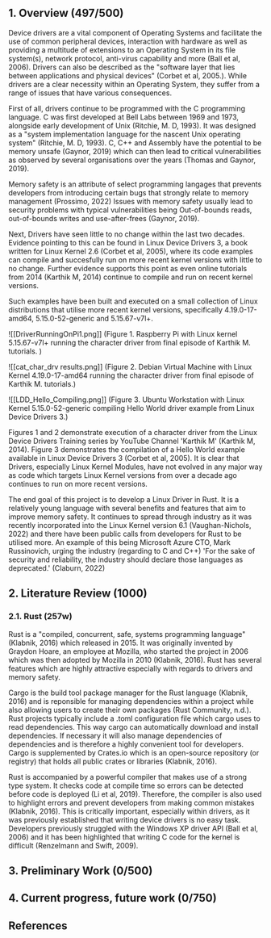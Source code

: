 ## 1. Overview (497/500)
Device drivers are a vital component of Operating Systems and facilitate the use of common peripheral devices, interaction with hardware as well as providing a multitude of extensions to an Operating System in its file system(s), network protocol, anti-virus capability and more (Ball et al, 2006). Drivers can also be described as the "software layer that lies between applications and physical devices" (Corbet et al, 2005.). While drivers are a clear necessity within an Operating System, they suffer from a range of issues that have various consequences.

First of all, drivers continue to be programmed with the C programming language. C was first developed at Bell Labs between 1969 and 1973, alongside early development of Unix (Ritchie, M. D, 1993). It was designed as a "system implementation language for the nascent Unix operating system" (Ritchie, M. D, 1993). C, C++ and Assembly have the potential to be memory unsafe (Gaynor, 2019) which can then lead to critical vulnerabilities as observed by several organisations over the years (Thomas and Gaynor, 2019).

Memory safety is an attribute of select programming langages that prevents developers from introducing certain bugs that strongly relate to memory management (Prossimo, 2022) Issues with memory safety usually lead to security problems with typical vulnerabilities being Out-of-bounds reads, out-of-bounds writes and use-after-frees (Gaynor, 2019).

Next, Drivers have seen little to no change within the last two decades. Evidence pointing to this can be found in Linux Device Drivers 3,  a book written for Linux Kernel 2.6 (Corbet et al, 2005), where its code examples can compile and succesfully run on more recent kernel versions with little to no change. Further evidence supports this point as even online tutorials from 2014 (Karthik M, 2014) continue to compile and run on recent kernel versions. 

Such examples have been built and executed on a small collection of Linux distributions that utilise more recent kernel versions, specifically 4.19.0-17-amd64, 5.15.0-52-generic and 5.15.67-v7l+. 

![[DriverRunningOnPi1.png]]
(Figure 1. Raspberry Pi with Linux kernel 5.15.67-v7l+ running the character driver from final episode of Karthik M. tutorials. )

![[cat_char_drv results.png]]
(Figure 2. Debian Virtual Machine with Linux Kernel 4.19.0-17-amd64 running the character driver from final episode of Karthik M. tutorials.)

![[LDD_Hello_Compiling.png]]
(Figure 3. Ubuntu Workstation with Linux Kernel 5.15.0-52-generic compiling Hello World driver example from Linux Device Drivers 3.)

Figures 1 and 2 demonstrate execution of a character driver from the Linux Device Drivers Training series by YouTube Channel 'Karthik M' (Karthik M, 2014). Figure 3 demonstrates the compilation of a Hello World example available in Linux Device Drivers 3 (Corbet et al, 2005). It is clear that Drivers, especially Linux Kernel Modules, have not evolved in any major way as code which targets Linux Kernel versions from over a decade ago continues to run on more recent versions.

The end goal of this project is to develop a Linux Driver in Rust. It is a relatively young language with several benefits and features that aim to improve memory safety. It continues to spread through industry as it was recently incorporated into the Linux Kernel version 6.1 (Vaughan-Nichols, 2022) and there have been public calls from developers for Rust to be utilised more. An example of this being Microsoft Azure CTO, Mark Russinovich, urging the industry (regarding to C and C++) 'For the sake of security and reliability, the industry should declare those languages as deprecated.' (Claburn, 2022)

## 2. Literature Review (1000)

### 2.1. Rust (257w)
Rust is a "compiled, concurrent, safe, systems programming language" (Klabnik, 2016) which released in 2015. It was originally invented by Graydon Hoare, an employee at Mozilla, who started the project in 2006 which was then adopted by Mozilla in 2010 (Klabnik, 2016). Rust has several features which are highly attractive especially with regards to drivers and memory safety. 

Cargo is the build tool package manager for the Rust language (Klabnik, 2016) and is reponsible for managing dependencies within a project while also allowing users to create their own packages (Rust Community, n.d.). Rust projects typically include a .toml configuration file which cargo uses to read dependencies. This way cargo can automatically download and install dependencies. If necessary it will also manage dependencies of dependencies and is therefore a highly convenient tool for developers. Cargo is supplemented by Crates.io which is an open-source repository (or registry) that holds all public crates or libraries (Klabnik, 2016). 

Rust is accompanied by a powerful compiler that makes use of a strong type system. It checks code at compile time so errors can be detected before code is deployed (Li et al, 2019).  Therefore, the compiler is also used to highlight errors and prevent developers from making common mistakes (Klabnik, 2016). This is critically important, especially within drivers, as it was previously established that writing device drivers is no easy task.
Developers previously struggled with the Windows XP driver API (Ball et al, 2006) and it has  been highlighted that writing C code for the kernel is difficult (Renzelmann and Swift, 2009).

## 3. Preliminary Work (0/500)

## 4. Current progress, future work (0/750)



## References